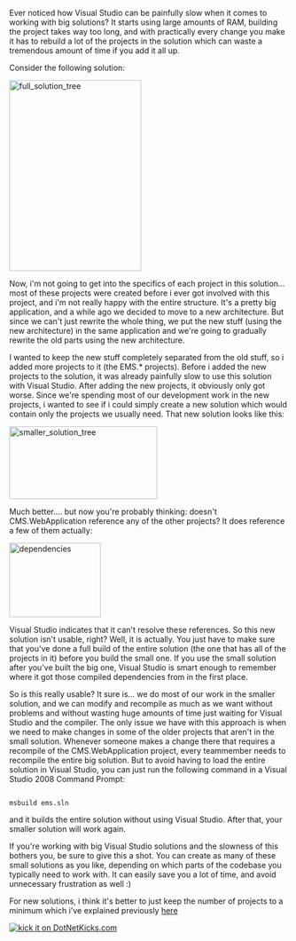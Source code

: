 Ever noticed how Visual Studio can be painfully slow when it comes to working with big solutions? It starts using large amounts of RAM, building the project takes way too long, and with practically every change you make it has to rebuild a lot of the projects in the solution which can waste a tremendous amount of time if you add it all up.

Consider the following solution:

<img src="http://davybrion.com/blog/wp-content/uploads/2008/12/full_solution_tree.png" alt="full_solution_tree" title="full_solution_tree" width="238" height="344" />

Now, i'm not going to get into the specifics of each project in this solution... most of these projects were created before i ever got involved with this project, and i'm not really happy with the entire structure.  It's a pretty big application, and a while ago we decided to move to a new architecture.  But since we can't just rewrite the whole thing, we put the new stuff (using the new architecture) in the same application and we're going to gradually rewrite the old parts using the new architecture.  

I wanted to keep the new stuff completely separated from the old stuff, so i added more projects to it (the EMS.* projects).  Before i added the new projects to the solution, it was already painfully slow to use this solution with Visual Studio.  After adding the new projects, it obviously only got worse.  Since we're spending most of our development work in the new projects, i wanted to see if i could simply create a new solution which would contain only the projects we usually need.  That new solution looks like this:

<img src="http://davybrion.com/blog/wp-content/uploads/2008/12/smaller_solution_tree.png" alt="smaller_solution_tree" title="smaller_solution_tree" width="267" height="131"  />

Much better.... but now you're probably thinking: doesn't CMS.WebApplication reference any of the other projects? It does reference a few of them actually:

<img src="http://davybrion.com/blog/wp-content/uploads/2008/12/dependencies.png" alt="dependencies" title="dependencies" width="165" height="134" />

Visual Studio indicates that it can't resolve these references.  So this new solution isn't usable, right? Well, it is actually.  You just have to make sure that you've done a full build of the entire solution (the one that has all of the projects in it) before you build the small one.  If you use the small solution after you've built the big one, Visual Studio is smart enough to remember where it got those compiled dependencies from in the first place.

So is this really usable? It sure is... we do most of our work in the smaller solution, and we can modify and recompile as much as we want without problems and without wasting huge amounts of time just waiting for Visual Studio and the compiler.  The only issue we have with this approach is when we need to make changes in some of the older projects that aren't in the small solution.  Whenever someone makes a change there that requires a recompile of the CMS.WebApplication project, every teammember needs to recompile the entire big solution.  But to avoid having to load the entire solution in Visual Studio, you can just run the following command in a Visual Studio 2008 Command Prompt:

<code>
msbuild ems.sln
</code>

and it builds the entire solution without using Visual Studio.  After that, your smaller solution will work again.

If you're working with big Visual Studio solutions and the slowness of this bothers you, be sure to give this a shot.  You can create as many of these small solutions as you like, depending on which parts of the codebase you typically need to work with.  It can easily save you a lot of time, and avoid unnecessary frustration as well :)

For new solutions, i think it's better to just keep the number of projects to a minimum which i've explained previously <a href="http://davybrion.com/blog/2008/07/many-projects-dont-lead-to-a-good-solution/">here</a>

<a href="http://www.dotnetkicks.com/kick/?url=http%3a%2f%2fdavybrion.com%2fblog%2f2008%2f12%2ftired-of-working-with-big-visual-studio-solutions%2f"><img src="http://www.dotnetkicks.com/Services/Images/KickItImageGenerator.ashx?url=http%3a%2f%2fdavybrion.com%2fblog%2f2008%2f12%2ftired-of-working-with-big-visual-studio-solutions%2f" border="0" alt="kick it on DotNetKicks.com" /></a>